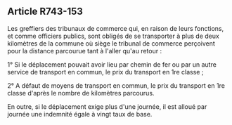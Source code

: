 Article R743-153
----
Les greffiers des tribunaux de commerce qui, en raison de leurs fonctions, et
comme officiers publics, sont obligés de se transporter à plus de deux
kilomètres de la commune où siège le tribunal de commerce perçoivent pour la
distance parcourue tant à l'aller qu'au retour :

1° Si le déplacement pouvait avoir lieu par chemin de fer ou par un autre
service de transport en commun, le prix du transport en 1re classe ;

2° A défaut de moyens de transport en commun, le prix du transport en 1re classe
d'après le nombre de kilomètres parcourus.

En outre, si le déplacement exige plus d'une journée, il est alloué par journée
une indemnité égale à vingt taux de base.
